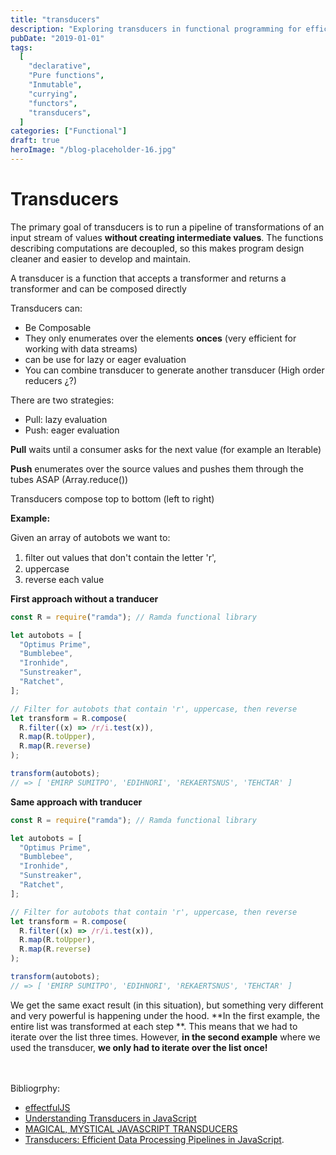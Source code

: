 ```yaml
---
title: "transducers"
description: "Exploring transducers in functional programming for efficient data transformation pipelines without creating intermediate values"
pubDate: "2019-01-01"
tags:
  [
    "declarative",
    "Pure functions",
    "Inmutable",
    "currying",
    "functors",
    "transducers",
  ]
categories: ["Functional"]
draft: true
heroImage: "/blog-placeholder-16.jpg"
---
```


# Transducers

The primary goal of transducers is to run a pipeline of transformations of an input stream of
values **without creating intermediate values**. The functions describing computations are
decoupled, so this makes program design cleaner and easier to develop and maintain.

A transducer is a function that accepts a transformer and returns a transformer and can be composed directly

Transducers can:

- Be Composable
- They only enumerates over the elements **onces** (very efficient for working with data streams)
- can be use for lazy or eager evaluation
- You can combine transducer to generate another transducer (High order reducers ¿?)

There are two strategies:

- Pull: lazy evaluation
- Push: eager evaluation

**Pull** waits until a consumer asks for the next value (for example an Iterable)

**Push** enumerates over the source values and pushes them through the tubes ASAP (Array.reduce())

Transducers compose top to bottom (left to right)

**Example:**

Given an array of autobots we want to:

1. ﬁlter out values that don't contain the letter 'r',
2. uppercase
3. reverse each value

**First approach without a tranducer**

```javascript
const R = require("ramda"); // Ramda functional library

let autobots = [
  "Optimus Prime",
  "Bumblebee",
  "Ironhide",
  "Sunstreaker",
  "Ratchet",
];

// Filter for autobots that contain 'r', uppercase, then reverse
let transform = R.compose(
  R.filter((x) => /r/i.test(x)),
  R.map(R.toUpper),
  R.map(R.reverse)
);

transform(autobots);
// => [ 'EMIRP SUMITPO', 'EDIHNORI', 'REKAERTSNUS', 'TEHCTAR' ]
```

**Same approach with tranducer**

```javascript
const R = require("ramda"); // Ramda functional library

let autobots = [
  "Optimus Prime",
  "Bumblebee",
  "Ironhide",
  "Sunstreaker",
  "Ratchet",
];

// Filter for autobots that contain 'r', uppercase, then reverse
let transform = R.compose(
  R.filter((x) => /r/i.test(x)),
  R.map(R.toUpper),
  R.map(R.reverse)
);

transform(autobots);
// => [ 'EMIRP SUMITPO', 'EDIHNORI', 'REKAERTSNUS', 'TEHCTAR' ]
```

We get the same exact result (in this situation), but something very different and very powerful
is happening under the hood. **In the first example, the entire list was transformed at each step
**. This means that we had to iterate over the list three times. However, **in the second example**
where we used the transducer, **we only had to iterate over the list once!**

<br><br>
Bibliogrphy:<br>

- [effectfulJS](https://github.com/awto/effectfuljs/tree/master/packages/transducers)
- [Understanding Transducers in JavaScript](https://medium.com/@roman01la/understanding-transducers-in-javascript-3500d3bd9624)
- [MAGICAL, MYSTICAL JAVASCRIPT TRANSDUCERS](https://jrsinclair.com/articles/2019/magical-mystical-js-transducers/)
- [Transducers: Efficient Data Processing Pipelines in JavaScript](https://medium.com/javascript-scene/transducers-efficient-data-processing-pipelines-in-javascript-7985330fe73d).
